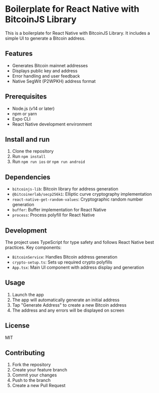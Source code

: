 # Boilerplate for React Native with BitcoinJS Library

This is a boilerplate for React Native with BitcoinJS Library. It includes a simple UI to generate a Bitcoin address.

## Features

- Generates Bitcoin mainnet addresses
- Displays public key and address
- Error handling and user feedback
- Native SegWit (P2WPKH) address format

## Prerequisites

- Node.js (v14 or later)
- npm or yarn
- Expo CLI
- React Native development environment

## Install and run

1. Clone the repository
2. Run `npm install`
3. Run `npm run ios` or `npm run android`

## Dependencies

- `bitcoinjs-lib`: Bitcoin library for address generation
- `@bitcoinerlab/secp256k1`: Elliptic curve cryptography implementation
- `react-native-get-random-values`: Cryptographic random number generation
- `buffer`: Buffer implementation for React Native
- `process`: Process polyfill for React Native

## Development

The project uses TypeScript for type safety and follows React Native best practices. Key components:

- `BitcoinService`: Handles Bitcoin address generation
- `crypto-setup.ts`: Sets up required crypto polyfills
- `App.tsx`: Main UI component with address display and generation

## Usage

1. Launch the app
2. The app will automatically generate an initial address
3. Tap "Generate Address" to create a new Bitcoin address
4. The address and any errors will be displayed on screen

## License

MIT

## Contributing

1. Fork the repository
2. Create your feature branch
3. Commit your changes
4. Push to the branch
5. Create a new Pull Request